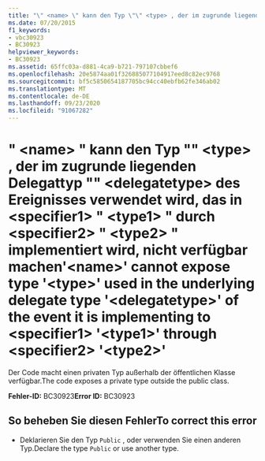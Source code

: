 ```yaml
---
title: "\" <name> \" kann den Typ \"\" <type> , der im zugrunde liegenden Delegattyp \"\" <delegatetype> des Ereignisses verwendet wird, das in <specifier1> \" <type1> \" durch <specifier2> \" <type2> \" implementiert wird, nicht verfügbar machen"
ms.date: 07/20/2015
f1_keywords:
- vbc30923
- BC30923
helpviewer_keywords:
- BC30923
ms.assetid: 65ffc03a-d881-4ca9-b721-797107cbbef6
ms.openlocfilehash: 20e5874aa01f326885077104917eed8c82ec9768
ms.sourcegitcommit: bf5c5850654187705bc94cc40ebfb62fe346ab02
ms.translationtype: MT
ms.contentlocale: de-DE
ms.lasthandoff: 09/23/2020
ms.locfileid: "91067282"
---
```

# <a name="name-cannot-expose-type-type-used-in-the-underlying-delegate-type-delegatetype-of-the-event-it-is-implementing-to-specifier1-type1-through-specifier2-type2"></a><span data-ttu-id="10ee6-102">" \<name> " kann den Typ "" \<type> , der im zugrunde liegenden Delegattyp "" \<delegatetype> des Ereignisses verwendet wird, das in \<specifier1> " \<type1> " durch \<specifier2> " \<type2> " implementiert wird, nicht verfügbar machen</span><span class="sxs-lookup"><span data-stu-id="10ee6-102">'\<name>' cannot expose type '\<type>' used in the underlying delegate type '\<delegatetype>' of the event it is implementing to \<specifier1> '\<type1>' through \<specifier2> '\<type2>'</span></span>

<span data-ttu-id="10ee6-103">Der Code macht einen privaten Typ außerhalb der öffentlichen Klasse verfügbar.</span><span class="sxs-lookup"><span data-stu-id="10ee6-103">The code exposes a private type outside the public class.</span></span>  
  
 <span data-ttu-id="10ee6-104">**Fehler-ID:** BC30923</span><span class="sxs-lookup"><span data-stu-id="10ee6-104">**Error ID:** BC30923</span></span>  
  
## <a name="to-correct-this-error"></a><span data-ttu-id="10ee6-105">So beheben Sie diesen Fehler</span><span class="sxs-lookup"><span data-stu-id="10ee6-105">To correct this error</span></span>  
  
- <span data-ttu-id="10ee6-106">Deklarieren Sie den Typ `Public` , oder verwenden Sie einen anderen Typ.</span><span class="sxs-lookup"><span data-stu-id="10ee6-106">Declare the type `Public` or use another type.</span></span>
